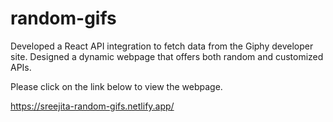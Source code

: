 # random-gifs
<div>Developed a React API integration to fetch data from the Giphy developer site. Designed a dynamic webpage that offers both random and customized APIs.

Please click on the link below to view the webpage.</div>
https://sreejita-random-gifs.netlify.app/

